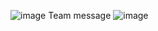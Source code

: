 ![image](https://user-images.githubusercontent.com/69175890/183313012-1e966ab5-30df-4ac8-be00-47cc0c8c2d63.png)
Team message 
![image](https://user-images.githubusercontent.com/69175890/183313286-8490b74d-1dce-4bf0-a28c-be25a55c578d.png)
